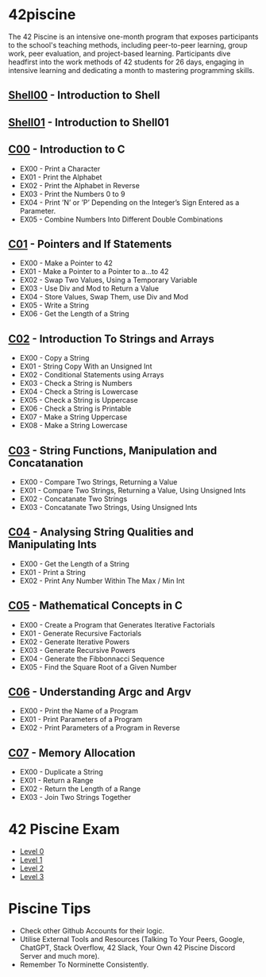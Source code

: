 # 42piscine

The 42 Piscine is an intensive one-month program that exposes participants to the school's teaching methods, including peer-to-peer learning, group work, peer evaluation, and project-based learning. Participants dive headfirst into the work methods of 42 students for 26 days, engaging in intensive learning and dedicating a month to mastering programming skills.

## [Shell00](https://github.com/dianarsrodrigues/42piscine/tree/master/shell00) - Introduction to Shell

## [Shell01](https://github.com/dianarsrodrigues/42piscine/tree/master/shell01) - Introduction to Shell01

## [C00](https://github.com/dianarsrodrigues/42piscine/tree/master/c00) - Introduction to C

- EX00 - Print a Character
- EX01 - Print the Alphabet
- EX02 - Print the Alphabet in Reverse
- EX03 - Print the Numbers 0 to 9
- EX04 - Print ’N’ or ’P’ Depending on the Integer’s Sign Entered as a Parameter.
- EX05 - Combine Numbers Into Different Double Combinations

## [C01](https://github.com/dianarsrodrigues/42piscine/tree/master/c01) - Pointers and If Statements

- EX00 - Make a Pointer to 42
- EX01 - Make a Pointer to a Pointer to a...to 42
- EX02 - Swap Two Values, Using a Temporary Variable
- EX03 - Use Div and Mod to Return a Value
- EX04 - Store Values, Swap Them, use Div and Mod
- EX05 - Write a String
- EX06 - Get the Length of a String

## [C02](https://github.com/dianarsrodrigues/42piscine/tree/master/c02) - Introduction To Strings and Arrays

- EX00 - Copy a String
- EX01 - String Copy With an Unsigned Int
- EX02 - Conditional Statements using Arrays
- EX03 - Check a String is Numbers
- EX04 - Check a String is Lowercase
- EX05 - Check a String is Uppercase
- EX06 - Check a String is Printable
- EX07 - Make a String Uppercase
- EX08 - Make a String Lowercase

## [C03](https://github.com/dianarsrodrigues/42piscine/tree/master/c03) - String Functions, Manipulation and Concatanation

- EX00 - Compare Two Strings, Returning a Value
- EX01 - Compare Two Strings, Returning a Value, Using Unsigned Ints
- EX02 - Concatanate Two Strings
- EX03 - Concatanate Two Strings, Using Unsigned Ints

## [C04](https://github.com/dianarsrodrigues/42piscine/tree/master/c04) - Analysing String Qualities and Manipulating Ints

- EX00 - Get the Length of a String
- EX01 - Print a String
- EX02 - Print Any Number Within The Max / Min Int

## [C05](https://github.com/dianarsrodrigues/42piscine/tree/master/c05) - Mathematical Concepts in C

- EX00 - Create a Program that Generates Iterative Factorials
- EX01 - Generate Recursive Factorials
- EX02 - Generate Iterative Powers
- EX03 - Generate Recursive Powers
- EX04 - Generate the Fibbonnacci Sequence
- EX05 - Find the Square Root of a Given Number

## [C06](https://github.com/dianarsrodrigues/42piscine/tree/master/c06) - Understanding Argc and Argv

- EX00 - Print the Name of a Program
- EX01 - Print Parameters of a Program
- EX02 - Print Parameters of a Program in Reverse

## [C07](https://github.com/dianarsrodrigues/42piscine/tree/master/c07) - Memory Allocation

- EX00 - Duplicate a String
- EX01 - Return a Range
- EX02 - Return the Length of a Range
- EX03 - Join Two Strings Together


# 42 Piscine Exam

- [Level 0](https://github.com/dianarsrodrigues/42piscine/tree/master/treinoexame/exame00)
- [Level 1](https://github.com/dianarsrodrigues/42piscine/tree/master/treinoexame/exame01)
- [Level 2](https://github.com/dianarsrodrigues/42piscine/tree/master/treinoexame/exam02)
- [Level 3](https://github.com/dianarsrodrigues/42piscine/tree/master/treinoexame/exame03)
  

# Piscine Tips

- Check other Github Accounts for their logic.
- Utilise External Tools and Resources (Talking To Your Peers, Google, ChatGPT, Stack Overflow, 42 Slack, Your Own 42 Piscine Discord Server and much more).
- Remember To Norminette Consistently.

